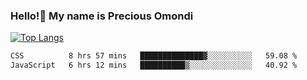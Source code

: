 ### Hello!👋 My name is Precious Omondi 

[![Top Langs](https://github-readme-stats.vercel.app/api/top-langs/?username=Presho99&langs_count=8&theme=dark)](https://github.com/Presho99/github-readme-stats)



<!--START_SECTION:waka-->

```txt
CSS          8 hrs 57 mins   ██████████████▓░░░░░░░░░░   59.08 %
JavaScript   6 hrs 12 mins   ██████████▒░░░░░░░░░░░░░░   40.92 %
```

<!--END_SECTION:waka-->

